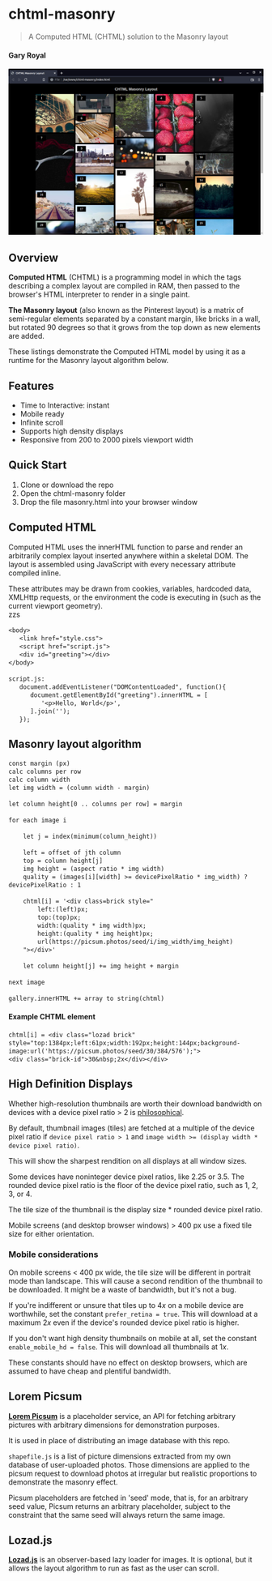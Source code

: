 # chtml-masonry
> A Computed HTML (CHTML) solution to the Masonry layout

#### Gary Royal

![screenshot](masonry.png)

## Overview

**Computed HTML** (CHTML) is a programming model in which the tags describing a complex layout are compiled in RAM, then passed to the browser's HTML interpreter to render in a single paint. 

**The Masonry layout** (also known as the Pinterest layout) is a matrix of semi-regular elements separated by a constant margin, like bricks in a wall, but rotated 90 degrees so that it grows from the top down as new elements are added.

These listings demonstrate the Computed HTML model by using it as a runtime for the Masonry layout algorithm below.


## Features 

* Time to Interactive: instant 
* Mobile ready
* Infinite scroll
* Supports high density displays
* Responsive from 200 to 2000 pixels viewport width


## Quick Start

1. Clone or download the repo
2. Open the chtml-masonry folder
3. Drop the file masonry.html into your browser window


## Computed HTML 

Computed HTML uses the innerHTML function to parse and render an arbitrarily complex layout inserted anywhere within a skeletal DOM. The layout is assembled using JavaScript with every necessary attribute compiled inline. 

These attributes may be drawn from cookies, variables, hardcoded data, XMLHttp requests, or the environment the code is executing in (such as the current viewport geometry).  
zzs
```
<body>
   <link href="style.css">
   <script href="script.js">
   <div id="greeting"></div>
</body>

script.js:
   document.addEventListener("DOMContentLoaded", function(){
      document.getElementById("greeting").innerHTML = [
         '<p>Hello, World</p>',
      ].join('');
   });
```

## Masonry layout algorithm

```
const margin (px)
calc columns per row
calc column width
let img width = (column width - margin)

let column height[0 .. columns per row] = margin

for each image i

	let j = index(minimum(column_height))
	
	left = offset of jth column
	top = column height[j]
	img height = (aspect ratio * img width)
	quality = (images[i][width] >= devicePixelRatio * img_width) ? devicePixelRatio : 1
	
	chtml[i] = '<div class=brick style="
		left:(left)px; 
		top:(top)px; 
		width:(quality * img width)px; 
		height:(quality * img height)px; 
		url(https://picsum.photos/seed/i/img_width/img_height)
	"></div>'

	let column height[j] += img height + margin
	
next image

gallery.innerHTML += array to string(chtml)
```

#### Example CHTML element
```
chtml[i] = <div class="lozad brick"
style="top:1384px;left:61px;width:192px;height:144px;background-
image:url('https://picsum.photos/seed/30/384/576');">
<div class="brick-id">30&nbsp;2x</div></div>
```


## High Definition Displays

Whether high-resolution thumbnails are worth their download bandwidth on devices with a device pixel ratio > 2 is [philosophical](https://www.quirksmode.org/blog/archives/2012/07/more_about_devi.html).

By default, thumbnail images (tiles) are fetched at a multiple of the device pixel ratio if `device pixel ratio > 1` and `image width >= (display width * device pixel ratio)`.  

This will show the sharpest rendition on all displays at all window sizes. 

Some devices have noninteger device pixel ratios, like 2.25 or 3.5. The rounded device pixel ratio is the floor of the device pixel ratio, such as 1, 2, 3, or 4.

The tile size of the thumbnail is the display size * rounded device pixel ratio.

Mobile screens (and desktop browser windows) > 400 px use a fixed tile size for either orientation.  

### Mobile considerations 

On mobile screens < 400 px wide, the tile size will be different in portrait mode than landscape. This will cause a second rendition of the thumbnail to be downloaded. It might be a waste of bandwidth, but it's not a bug.

If you're indifferent or unsure that tiles up to 4*x* on a mobile device are worthwhile, set the constant `prefer_retina = true`. This will download at a maximum 2*x* even if the device's rounded device pixel ratio is higher. 

If you don't want high density thumbnails on mobile at all, set the constant `enable_mobile_hd = false`. This will download all thumbnails at 1*x*.

These constants should have no effect on desktop browsers, which are assumed to have cheap and plentiful bandwidth.


## Lorem Picsum 

**[Lorem Picsum](https://picsum.photos/)** is a placeholder service, an API for fetching arbitrary pictures with arbitrary dimensions for demonstration purposes.

It is used in place of distributing an image database with this repo.

`shapefile.js` is a list of picture dimensions extracted from my own database of user-uploaded photos. Those dimensions are applied to the picsum request to download photos at irregular but realistic proportions to demonstrate the masonry effect. 

Picsum placeholders are fetched in 'seed' mode, that is, for an arbitrary seed value, Picsum returns an arbitrary placeholder, subject to the constraint that the same seed will always return the same image.


## Lozad.js

**[Lozad.js](https://github.com/ApoorvSaxena/lozad.js)** is an observer-based lazy loader for images. It is optional, but it allows the layout algorithm to run as fast as the user can scroll. 


